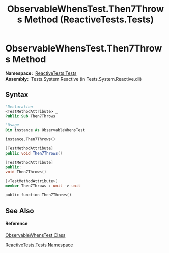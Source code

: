 ﻿---
title: ObservableWhensTest.Then7Throws Method  (ReactiveTests.Tests)
TOCTitle: Then7Throws Method
ms:assetid: M:ReactiveTests.Tests.ObservableWhensTest.Then7Throws
ms:mtpsurl: https://msdn.microsoft.com/en-us/library/reactivetests.tests.observablewhenstest.then7throws(v=VS.103)
ms:contentKeyID: 36619980
ms.date: 06/28/2011
mtps_version: v=VS.103
f1_keywords:
- ReactiveTests.Tests.ObservableWhensTest.Then7Throws
dev_langs:
- CSharp
- JScript
- VB
- FSharp
- c++
---

# ObservableWhensTest.Then7Throws Method

**Namespace:**  [ReactiveTests.Tests](hh289046\(v=vs.103\).md)  
**Assembly:**  Tests.System.Reactive (in Tests.System.Reactive.dll)

## Syntax

``` vb
'Declaration
<TestMethodAttribute> _
Public Sub Then7Throws
```

``` vb
'Usage
Dim instance As ObservableWhensTest

instance.Then7Throws()
```

``` csharp
[TestMethodAttribute]
public void Then7Throws()
```

``` c++
[TestMethodAttribute]
public:
void Then7Throws()
```

``` fsharp
[<TestMethodAttribute>]
member Then7Throws : unit -> unit 
```

``` jscript
public function Then7Throws()
```

## See Also

#### Reference

[ObservableWhensTest Class](hh303102\(v=vs.103\).md)

[ReactiveTests.Tests Namespace](hh289046\(v=vs.103\).md)

